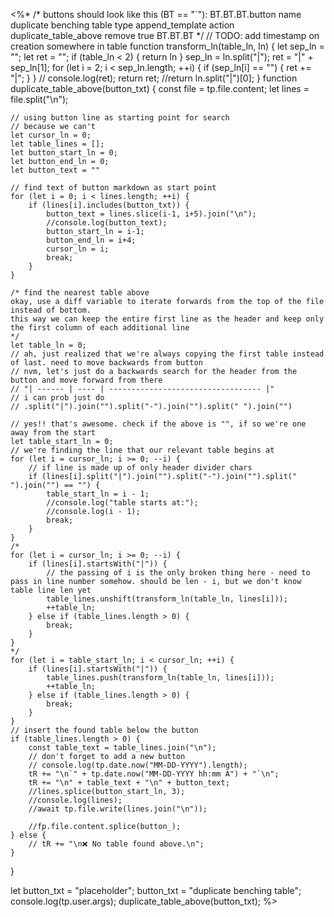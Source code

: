 <%*
/* buttons should look like this (BT == "`"):
BT.BT.BT.button
name duplicate benching table
type append_template
action duplicate_table_above
remove true
BT.BT.BT
*/
// TODO: add timestamp on creation somewhere in table
function transform_ln(table_ln, ln) {
	let sep_ln = "";
	let ret = "";
	if (table_ln < 2) {
		return ln
	}
	sep_ln = ln.split("|");
	ret = "|" + sep_ln[1];
	for (let i = 2; i < sep_ln.length; ++i) {
		if (sep_ln[i] == "") {
			ret += "|";
		}
	}
	// console.log(ret);
	return ret;
	//return ln.split("|")[0];
}
function duplicate_table_above(button_txt) {
	const file = tp.file.content;
	let lines = file.split("\n");
	
	// using button line as starting point for search
	// because we can't 
	let cursor_ln = 0;
	let table_lines = [];
	let button_start_ln = 0;
	let button_end_ln = 0;
	let button_text = ""
	
	// find text of button markdown as start point
	for (let i = 0; i < lines.length; ++i) {
		if (lines[i].includes(button_txt)) {
			button_text = lines.slice(i-1, i+5).join("\n");
			//console.log(button_text);
			button_start_ln = i-1;
			button_end_ln = i+4;
			cursor_ln = i;
			break;
		}
	}
	
	/* find the nearest table above
	okay, use a diff variable to iterate forwards from the top of the file instead of bottom.
	this way we can keep the entire first line as the header and keep only the first column of each additional line
	*/
	let table_ln = 0;
	// ah, just realized that we're always copying the first table instead of last. need to move backwards from button
	// nvm, let's just do a backwards search for the header from the button and move forward from there
	// "| ------ | ---- | ---------------------------------- |"
	// i can prob just do 
	// .split("|").join("").split("-").join("").split(" ").join("")
	
	// yes!! that's awesome. check if the above is "", if so we're one away from the start
	let table_start_ln = 0;
	// we're finding the line that our relevant table begins at
	for (let i = cursor_ln; i >= 0; --i) {
		// if line is made up of only header divider chars
		if (lines[i].split("|").join("").split("-").join("").split(" ").join("") == "") {
			table_start_ln = i - 1;
			//console.log("table starts at:");
			//console.log(i - 1);
			break;
		}
	}
	/*
	for (let i = cursor_ln; i >= 0; --i) {
	    if (lines[i].startsWith("|")) {
			// the passing of i is the only broken thing here - need to pass in line number somehow. should be len - i, but we don't know table line len yet
	        table_lines.unshift(transform_ln(table_ln, lines[i]));
			++table_ln;
		} else if (table_lines.length > 0) {
			break;
		}
	}
	*/
	for (let i = table_start_ln; i < cursor_ln; ++i) {
	    if (lines[i].startsWith("|")) {
	        table_lines.push(transform_ln(table_ln, lines[i]));
			++table_ln;
		} else if (table_lines.length > 0) {
			break;
		}
	}
	// insert the found table below the button
	if (table_lines.length > 0) {
	    const table_text = table_lines.join("\n");
		// don't forget to add a new button
		// console.log(tp.date.now("MM-DD-YYYY").length);
		tR += "\n`" + tp.date.now("MM-DD-YYYY hh:mm A") + "`\n";
	    tR += "\n" + table_text + "\n" + button_text;
		//lines.splice(button_start_ln, 3);
		//console.log(lines);
		//await tp.file.write(lines.join("\n"));
		
		//fp.file.content.splice(button_);
	} else {
	    // tR += "\n❌ No table found above.\n";
	}
}

let button_txt = "placeholder";
button_txt = "duplicate benching table";
console.log(tp.user.args);
duplicate_table_above(button_txt);
%>